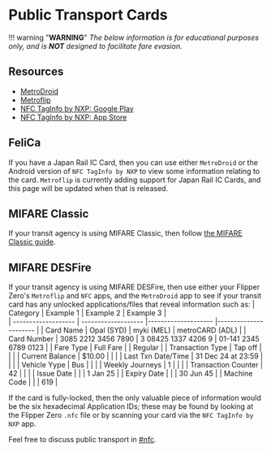 # Public Transport Cards
!!! warning "**WARNING**"
    *The below information is for educational purposes only, and is* ***__NOT__*** *designed to facilitate fare evasion.*

## Resources
- [MetroDroid](https://github.com/metrodroid/metrodroid)
- [Metroflip](https://lab.flipper.net/apps/metroflip)
- [NFC TagInfo by NXP: Google Play](https://play.google.com/store/apps/details?id=com.nxp.taginfolite)
- [NFC TagInfo by NXP: App Store](https://apps.apple.com/us/app/nfc-taginfo-by-nxp/id1246143596)

## FeliCa
If you have a Japan Rail IC Card, then you can use either `MetroDroid` or the Android version of `NFC TagInfo by NXP` to view some information relating to the card.
`Metroflip` is currently adding support for Japan Rail IC Cards, and this page will be updated when that is released.

## MIFARE Classic
If your transit agency is using MIFARE Classic, then follow [the MIFARE Classic guide](mifareclassic.md).

## MIFARE DESFire
If your transit agency is using MIFARE DESFire, then use either your Flipper Zero's `Metroflip` and `NFC` apps, and the `MetroDroid` app to see if your transit card has any unlocked applications/files that reveal information such as:
| Category            | Example 1           | Example 2           | Example 3             |  
| ------------------- | ------------------- |-------------------- |---------------------- |
| Card Name           | Opal (SYD)          | myki (MEL)          | metroCARD (ADL)       |
| Card Number         | 3085 2212 3456 7890 | 3 08425 1337 4206 9 | 01-141 2345 6789 0123 |
| Fare Type           | Full Fare           |                     | Regular               |
| Transaction Type    | Tap off             |                     |                       |
| Current Balance     | $10.00              |                     |                       |
| Last Txn Date/Time  | 31 Dec 24 at 23:59  |                     |                       |
| Vehicle Yype        | Bus                 |                     |                       |
| Weekly Journeys     | 1                   |                     |                       |
| Transaction Counter | 42                  |                     |                       |
| Issue Date          |                     |                     | 1 Jan 25              |
| Expiry Date         |                     |                     | 30 Jun 45             |
| Machine Code        |                     |                     | 619                   |

If the card is fully-locked, then the only valuable piece of information would be the six hexadecimal Application IDs; these may be found by looking at the Flipper Zero `.nfc` file or by scanning your card via the `NFC TagInfo by NXP` app.

Feel free to discuss public transport in [#nfc](https://discord.com/channels/740930220399525928/95442271613867625).
